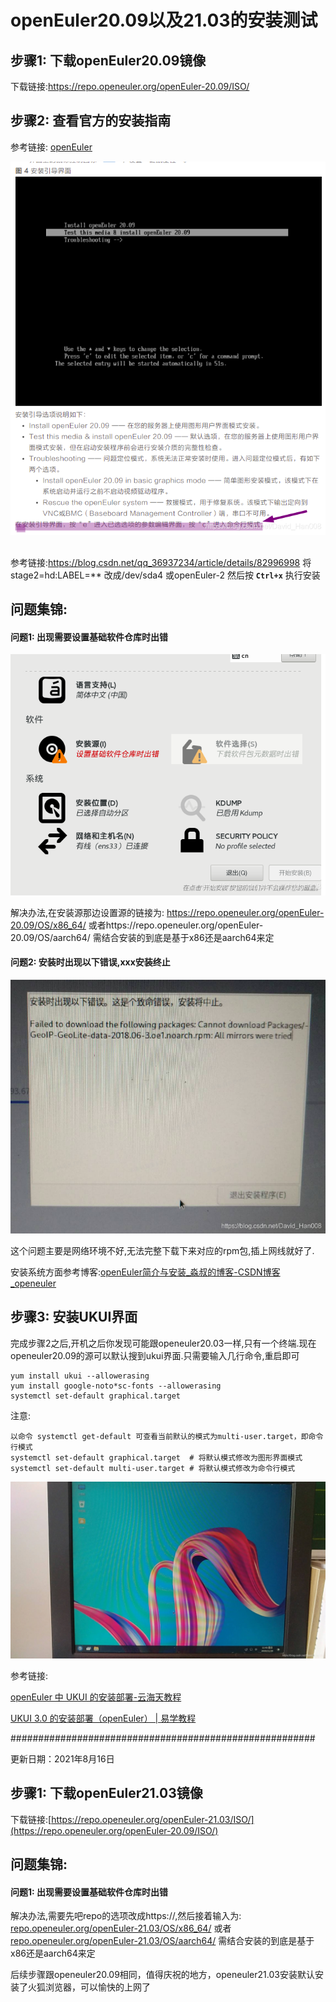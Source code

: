 # openEuler20.09以及21.03的安装测试

## 步骤1: 下载openEuler20.09镜像

下载链接:https://repo.openeuler.org/openEuler-20.09/ISO/

## 步骤2: 查看官方的安装指南

参考链接: [openEuler](https://openeuler.org/zh/docs/20.09/docs/Installation/installation.html)

![img](pics/ros-install-1.png)![点击并拖拽以移动](data:image/gif;base64,R0lGODlhAQABAPABAP///wAAACH5BAEKAAAALAAAAAABAAEAAAICRAEAOw==)



参考链接:https://blog.csdn.net/qq_36937234/article/details/82996998 将stage2=hd:LABEL=** 改成/dev/sda4 或openEuler-2 然后按 **`Ctrl+x`** 执行安装

## 问题集锦:

#### 问题1: 出现需要设置基础软件仓库时出错

![img0](pics/ros-install-0.png)

解决办法,在安装源那边设置源的链接为: https://repo.openeuler.org/openEuler-20.09/OS/x86_64/ 或者https://repo.openeuler.org/openEuler-20.09/OS/aarch64/ 需结合安装的到底是基于x86还是aarch64来定

#### 问题2: 安装时出现以下错误,xxx安装终止

![img2](pics/ros-install-2.jpg)



这个问题主要是网络环境不好,无法完整下载下来对应的rpm包,插上网线就好了.

安装系统方面参考博客:[openEuler简介与安装_淼叔的博客-CSDN博客_openeuler](https://blog.csdn.net/liumiaocn/article/details/110255783)

## 步骤3: 安装UKUI界面

完成步骤2之后,开机之后你发现可能跟openeuler20.03一样,只有一个终端.现在openeuler20.09的源可以默认搜到ukui界面.只需要输入几行命令,重启即可

```
yum install ukui --allowerasing
yum install google-noto*sc-fonts --allowerasing
systemctl set-default graphical.target
```

注意:

```
以命令 systemctl get-default 可查看当前默认的模式为multi-user.target，即命令行模式
systemctl set-default graphical.target  # 将默认模式修改为图形界面模式
systemctl set-default multi-user.target # 将默认模式修改为命令行模式
```

![img](pics/ros-install-3.jpg)

参考链接:

[openEuler 中 UKUI 的安装部署-云海天教程](https://www.yht7.com/news/101519)

[UKUI 3.0 的安装部署（openEuler） | 易学教程](https://www.e-learn.cn/topic/3861933)

\#######################################################

更新日期：2021年8月16日

## 步骤1: 下载openEuler21.03镜像

下载链接:[https://repo.openeuler.org/openEuler-21.03/ISO/](https://repo.openeuler.org/openEuler-20.09/ISO/)

## 问题集锦:

#### 问题1: 出现需要设置基础软件仓库时出错

解决办法,需要先吧repo的选项改成https://,然后接着输入为: [repo.openeuler.org/openEuler-21.03/OS/x86_64/](https://repo.openeuler.org/openEuler-20.09/OS/x86_64/) 或者[repo.openeuler.org/openEuler-21.03/OS/aarch64/](https://repo.openeuler.org/openEuler-20.09/OS/aarch64/) 需结合安装的到底是基于x86还是aarch64来定

后续步骤跟openeuler20.09相同，值得庆祝的地方，openeuler21.03安装默认安装了火狐浏览器，可以愉快的上网了
